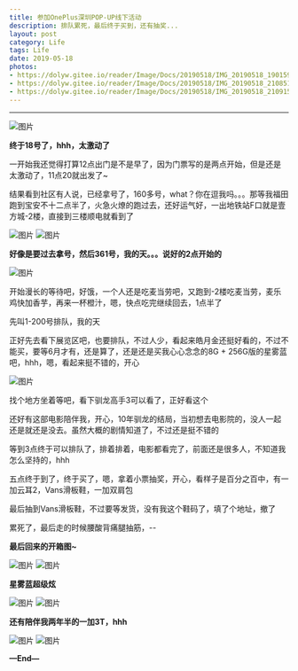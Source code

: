 ```yaml
---
title: 参加OnePlus深圳POP-UP线下活动
description: 排队累死，最后终于买到，还有抽奖...
layout: post
category: Life
tags: Life
date: 2019-05-18
photos:
- https://dolyw.gitee.io/reader/Image/Docs/20190518/IMG_20190518_190159.jpg
- https://dolyw.gitee.io/reader/Image/Docs/20190518/IMG_20190518_210851.jpg
- https://dolyw.gitee.io/reader/Image/Docs/20190518/IMG_20190518_210915.jpg
---
```


-----

![图片](https://dolyw.gitee.io/reader/Image/Docs/20190518/Screenshot_20190514-100211.jpg)

**终于18号了，hhh，太激动了**

一开始我还觉得打算12点出门是不是早了，因为门票写的是两点开始，但是还是太激动了，11点20就出发了~

结果看到社区有人说，已经拿号了，160多号，what？你在逗我吗。。。那等我福田跑到宝安不十二点半了，火急火燎的跑过去，还好运气好，一出地铁站F口就是壹方城-2楼，直接到三楼顺电就看到了

![图片](https://dolyw.gitee.io/reader/Image/Docs/20190518/IMG_20190518_125336.jpg)
![图片](https://dolyw.gitee.io/reader/Image/Docs/20190518/IMG_20190518_124808.jpg)

**好像是要过去拿号，然后361号，我的天。。。说好的2点开始的**

![图片](https://dolyw.gitee.io/reader/Image/Docs/20190518/IMG_20190518_125209.jpg)

开始漫长的等待吧，好饿，一个人还是吃麦当劳吧，又跑到-2楼吃麦当劳，麦乐鸡快加香芋，再来一杯橙汁，嗯，快点吃完继续回去，1点半了

先叫1-200号排队，我的天

正好先去看下展览区吧，也要排队，不过人少，看起来皓月金还挺好看的，不过不能买，要等6月才有，还是算了，还是还是买我心心念念的8G + 256G版的星雾蓝吧，hhh，嗯，看起来挺不错的，开心

![图片](https://dolyw.gitee.io/reader/Image/Docs/20190518/IMG_20190518_153036.jpg)

找个地方坐着等吧，看下驯龙高手3可以看了，正好看这个

还好有这部电影陪伴我，开心，10年驯龙的结局，当初想去电影院的，没人一起还是就还是没去。虽然大概的剧情知道了，不过还是挺不错的

等到3点终于可以排队了，排着排着，电影都看完了，前面还是很多人，不知道我怎么坚持的，hhh

五点终于到了，终于买了，嗯，拿着小票抽奖，开心，看样子是百分之百中，有一加云耳2，Vans滑板鞋，一加双肩包

最后抽到Vans滑板鞋，不过要等发货，没有我这个鞋码了，填了个地址，撤了

累死了，最后走的时候腰酸背痛腿抽筋，--

**最后回来的开箱图~**

![图片](https://dolyw.gitee.io/reader/Image/Docs/20190518/IMG_20190518_190159.jpg)
![图片](https://dolyw.gitee.io/reader/Image/Docs/20190518/IMG_20190518_210851.jpg)

**星雾蓝超级炫**

![图片](https://dolyw.gitee.io/reader/Image/Docs/20190518/IMG_20190518_210915.jpg)
![图片](https://dolyw.gitee.io/reader/Image/Docs/20190518/IMG_20190518_210947.jpg)

**还有陪伴我两年半的一加3T，hhh**

![图片](https://dolyw.gitee.io/reader/Image/Docs/20190518/IMG_20190518_214528.jpg)
![图片](https://dolyw.gitee.io/reader/Image/Docs/20190518/IMG_20190518_214554.jpg)

**—End—**